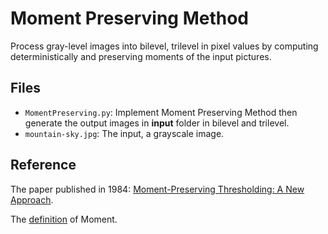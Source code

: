 # Moment Preserving Method
Process gray-level images into bilevel, trilevel in pixel values by computing deterministically and preserving moments of the input pictures.

## Files
- `MomentPreserving.py`: Implement Moment Preserving Method then generate the output images in **input** folder in bilevel and trilevel.
- `mountain-sky.jpg`: The input, a grayscale image.

## Reference
The paper published in 1984: [Moment-Preserving Thresholding: A New Approach](https://people.cs.nctu.edu.tw/~whtsai/Journal%20Paper%20PDFs/Tsai_CVGIP(journal)_1985.pdf).

The [definition](https://www.statisticshowto.datasciencecentral.com/what-is-a-moment/) of Moment.
